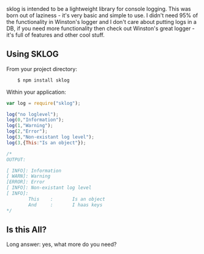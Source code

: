 sklog is intended to be a lightweight library for console logging.  This was born out of laziness - it's very basic and simple to use.  I didn't need 95% of the functionality in Winston's logger and I don't care about putting logs in a DB, if you need more functionality then check out Winston's great logger - it's full of features and other cool stuff.

Using SKLOG
-----------

From your project directory:
```bash
    $ npm install sklog
```

Within your application:
```javascript
var log = require("sklog");

log("no loglevel");
log(0,"Information");
log(1,"Warning");
log(2,"Error");
log(3,"Non-existant log level");
log(3,{This:"Is an object"});

/* 
OUTPUT:

[ INFO]: Information
[ WARN]: Warning
[ERROR]: Error
[ INFO]: Non-existant log level
[ INFO]:
        This    :       Is an object
        And     :       I haas keys
*/
```

Is this All?
------------
Long answer: yes, what more do you need?


